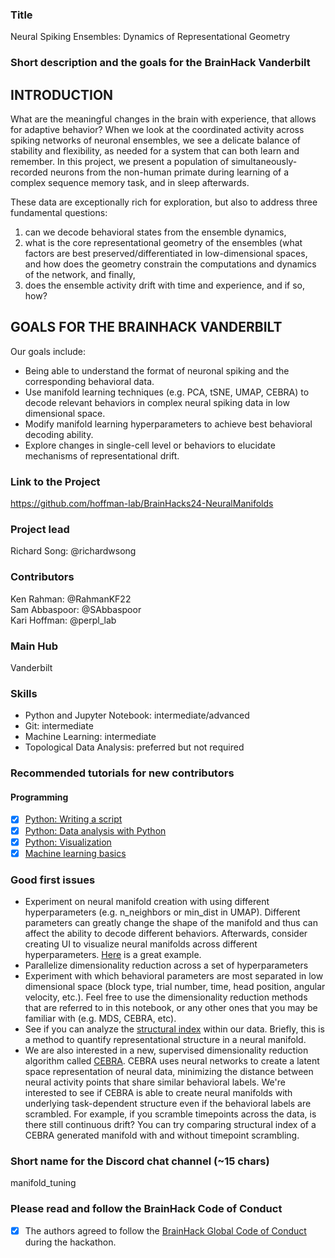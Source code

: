 ### Title

Neural Spiking Ensembles: Dynamics of Representational Geometry

### Short description and the goals for the BrainHack Vanderbilt

## INTRODUCTION

What are the meaningful changes in the brain with experience, that allows for adaptive behavior? When we look at the coordinated activity across spiking networks of neuronal ensembles, we see a delicate balance of stability and flexibility, as needed for a system that can both learn and remember. In this project, we present a population of simultaneously-recorded neurons from the non-human primate during learning of a complex sequence memory task, and in sleep afterwards. 

These data are exceptionally rich for exploration, but also to address three fundamental questions: 
1. can we decode behavioral states from the ensemble dynamics,
2. what is the core representational geometry of the ensembles (what factors are best preserved/differentiated in low-dimensional spaces, and how does the geometry constrain the computations and dynamics of the network, and finally,
3. does the ensemble activity drift with time and experience, and if so, how?

## GOALS FOR THE BRAINHACK VANDERBILT

Our goals include:

- Being able to understand the format of neuronal spiking and the corresponding behavioral data.
- Use manifold learning techniques (e.g. PCA, tSNE, UMAP, CEBRA) to decode relevant behaviors in complex neural spiking data in low dimensional space.
- Modify manifold learning hyperparameters to achieve best behavioral decoding ability.
- Explore changes in single-cell level or behaviors to elucidate mechanisms of representational drift.

### Link to the Project

https://github.com/hoffman-lab/BrainHacks24-NeuralManifolds

### Project lead

Richard Song: @richardwsong

### Contributors

Ken Rahman: @RahmanKF22
<br>Sam Abbaspoor: @SAbbaspoor
<br>Kari Hoffman: @perpl_lab

### Main Hub

Vanderbilt

### Skills

- Python and Jupyter Notebook: intermediate/advanced
- Git: intermediate
- Machine Learning: intermediate
- Topological Data Analysis: preferred but not required

### Recommended tutorials for new contributors

#### Programming

- [X] [Python: Writing a script](https://school-brainhack.github.io/modules/python_scripts/)
- [X] [Python: Data analysis with Python](https://school-brainhack.github.io/modules/python_data_analysis/)
- [X] [Python: Visualization](https://school-brainhack.github.io/modules/python_visualization/)
- [X] [Machine learning basics](https://school-brainhack.github.io/modules/machine_learning_basics/)

### Good first issues

- Experiment on neural manifold creation with using different hyperparameters (e.g. n_neighbors or min_dist in UMAP). Different parameters can greatly change the shape of the manifold and thus can affect the ability to decode different behaviors. Afterwards, consider creating UI to visualize neural manifolds across different hyperparameters. [Here](https://pair-code.github.io/understanding-umap/) is a great example.
- Parallelize dimensionality reduction across a set of hyperparameters
- Experiment with which behavioral parameters are most separated in low dimensional space (block type, trial number, time, head position, angular velocity, etc.). Feel free to use the dimensionality reduction methods that are referred to in this notebook, or any other ones that you may be familiar with (e.g. MDS, CEBRA, etc). 
- See if you can analyze the [structural index](https://github.com/PridaLab/structure_index) within our data. Briefly, this is a method to quantify representational structure in a neural manifold. 
- We are also interested in a new, supervised dimensionality reduction algorithm called [CEBRA](https://cebra.ai/docs/index.html). CEBRA uses neural networks to create a latent space representation of neural data, minimizing the distance between neural activity points that share similar behavioral labels. We're interested to see if CEBRA is able to create neural manifolds with underlying task-dependent structure even if the behavioral labels are scrambled. For example, if you scramble timepoints across the data, is there still continuous drift? You can try comparing structural index of a CEBRA generated manifold with and without timepoint scrambling. 

### Short name for the Discord chat channel (~15 chars)

manifold_tuning

### Please read and follow the BrainHack Code of Conduct

- [X] The authors agreed to follow the [BrainHack Global Code of Conduct](https://brainhack.org/code-of-conduct) during the hackathon.
